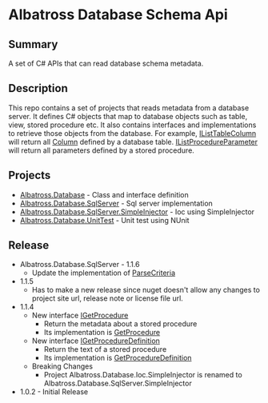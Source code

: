# Albatross Database Schema Api

## Summary
A set of C# APIs that can read database schema metadata.

## Description
This repo contains a set of projects that reads metadata from a database server.  It defines C# objects that map to database objects such as table, view, stored procedure etc.  It also contains interfaces and implementations to retrieve those objects from the database.  For example, [IListTableColumn](xref:Albatross.Database.IListTableColumn) will return all [Column](xref:Albatross.Database.Column) defined by a database table.  [IListProcedureParameter](xref:Albatross.Database.IListProcedureParameter) will return all parameters defined by a stored procedure.

## Projects
* [Albatross.Database](xref:Albatross.Database) - Class and interface definition
* [Albatross.Database.SqlServer](xref:Albatross.Database.SqlServer) - Sql server implementation
* [Albatross.Database.SqlServer.SimpleInjector](xref:Albatross.Database.SqlServer.SimpleInjector) - Ioc using SimpleInjector
* [Albatross.Database.UnitTest](xref:Albatross.Database.UnitTest) - Unit test using NUnit

## Release
* Albatross.Database.SqlServer - 1.1.6
	* Update the implementation of [ParseCriteria](xref:Albatross.Database.SqlServer.ParseCriteria)
* 1.1.5
	* Has to make a new release since nuget doesn't allow any changes to project site url, release note or license file url.
* 1.1.4
	* New interface [IGetProcedure](xref:Albatross.Database.IGetProcedure)
		* Return the metadata about a stored procedure
		* Its implementation is [GetProcedure](xref:Albatross.Database.SqlServer.GetProcedure)
	* New interface [IGetProcedureDefinition](xref:Albatross.Database.IGetProcedureDefinition)
		* Return the text of a stored procedure
		* Its implementation is [GetProcedureDefinition](xref:Albatross.Database.SqlServer.GetProcedure)
	* Breaking Changes
		* Project Albatross.Database.Ioc.SimpleInjector is renamed to Albatross.Database.SqlServer.SimpleInjector
* 1.0.2 - Initial Release